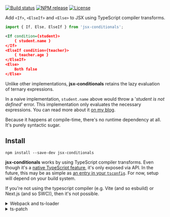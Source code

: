 [![Build status](https://img.shields.io/github/actions/workflow/status/michaelboyles/jsx-conditionals/build.yml?branch=develop)](https://github.com/michaelboyles/jsx-conditionals/actions)
[![NPM release](https://img.shields.io/npm/v/jsx-conditionals)](https://www.npmjs.com/package/jsx-conditionals)
[![License](https://img.shields.io/github/license/michaelboyles/jsx-conditionals)](https://github.com/michaelboyles/jsx-conditionals/blob/develop/LICENSE)

Add `<If>`, `<ElseIf>` and `<Else>` to JSX using TypeScript compiler transforms. 
    
```javascript
import { If, Else, ElseIf } from 'jsx-conditionals';
```
```xml
<If condition={student}>
    { student.name }
</If>
<ElseIf condition={teacher}>
    { teacher.age }
</ElseIf>
<Else>
    Both false
</Else>
```

Unlike other implementations, **jsx-conditionals** retains the lazy evaluation of ternary expressions.

In a naive implementation,
`student.name` above would throw a '*student is not defined*' error. This implementation only evaluates the necessary expressions.
You can read more about it [on my blog](https://boyl.es/post/add-control-flow-to-jsx/).

Because it happens at compile-time, there's no runtime dependency at all. It's purely syntactic sugar.

## Install

```text
npm install --save-dev jsx-conditionals
```

**jsx-conditionals** works by using TypeScript compiler transforms. Even though it's a [native TypeScript feature](https://github.com/microsoft/TypeScript-wiki/blob/master/Using-the-Compiler-API.md),
it's only exposed via API. In the future, this may be as simple as [an entry in your `tsconfig`](https://github.com/microsoft/TypeScript/issues/54276).
For now, setup will depend on your build system.

If you're not using the typescript compiler (e.g. Vite (and so esbuild) or Next.js (and so SWC)), then it's not possible.

<details>
    <summary>Webpack and ts-loader</summary>

Configure your `webpack.config`

```js
const jsxConditionals = require('jsx-conditionals/transform').default;
//...
module.exports = {
    //...
    module: {
        rules: [
            {
                test: /\.tsx?$/,
                use: [{
                    loader: 'ts-loader',
                    options: {
                        getCustomTransformers: (program) => ({
                            before: [jsxConditionals(program, {})]
                        })
                    }
                }]
            }
        ]
    }
}
```

See the [Webpack and ts-loader sample](https://github.com/michaelboyles/jsx-conditionals/tree/develop/samples/webpack-ts-loader).
</details>

<details>
    <summary>ts-patch</summary>
    
Follow the [ts-patch installation/usage steps](https://github.com/nonara/ts-patch?tab=readme-ov-file#installation)

You can now add this entry in your `tsconfig.json`.

```json
{
    "compilerOptions": {
        "plugins": [
            { "transform": "jsx-conditionals/transform" },
        ]
    }
}
```
</details>

